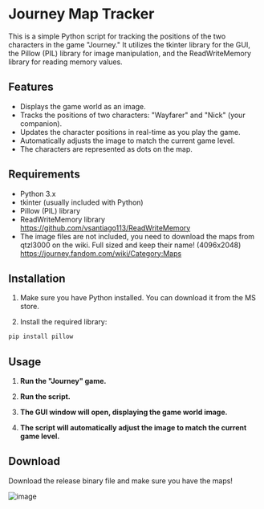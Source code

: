# Journey Map Tracker

This is a simple Python script for tracking the positions of the two characters in the game "Journey." It utilizes the tkinter library for the GUI, the Pillow (PIL) library for image manipulation, and the ReadWriteMemory library for reading memory values.

## Features

- Displays the game world as an image.
- Tracks the positions of two characters: "Wayfarer" and "Nick" (your companion).
- Updates the character positions in real-time as you play the game.
- Automatically adjusts the image to match the current game level.
- The characters are represented as dots on the map.

## Requirements

- Python 3.x
- tkinter (usually included with Python)
- Pillow (PIL) library
- ReadWriteMemory library https://github.com/vsantiago113/ReadWriteMemory
- The image files are not included, you need to download the maps from qtzl3000 on the wiki. Full sized and keep their name! (4096x2048) https://journey.fandom.com/wiki/Category:Maps

## Installation

1. Make sure you have Python installed. You can download it from the MS store.

2. Install the required library:

```bash
pip install pillow
```

## Usage

1. **Run the "Journey" game.**

2. **Run the script.**

3. **The GUI window will open, displaying the game world image.**

4. **The script will automatically adjust the image to match the current game level.**

## Download

Download the release binary file and make sure you have the maps! 

![image](https://github.com/Ignis-g/journey_map_tracker/assets/105871593/d26b67b2-7e2f-47de-ac36-a1ec78be3b20)



